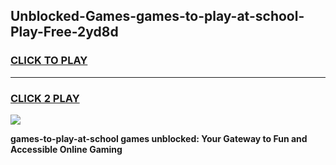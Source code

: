 
## Unblocked-Games-games-to-play-at-school-Play-Free-2yd8d
<h3>
<a href="https://premium76.site?title=games-to-play-at-school&ref=21A">CLICK TO PLAY</a></h3>
<hr>

<h3>
<a href="https://premium76.site?title=games-to-play-at-school&ref=21A">CLICK 2 PLAY</a>
  
</h3>

<a href="https://premium76.site?title=games-to-play-at-school&ref=21A"><img src="https://clearcache.store/games.png"></a>


**games-to-play-at-school games unblocked: Your Gateway to Fun and Accessible Online Gaming**
